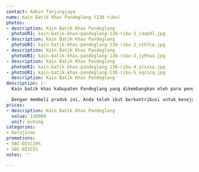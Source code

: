 ```yaml
---
contact: Admin Tanjungjaya
name: Kain Batik Khas Pandeglang (130 ribu)
photos:
- description: Kain Batik Khas Pandeglang
  photoURI: kain-batik-khas-pandeglang-130-ribu-1_c4ap9l.jpg
- description: Kain Batik Khas Pandeglang
  photoURI: kain-batik-khas-pandeglang-130-ribu-2_sthfce.jpg
- description: Kain Batik Khas Pandeglang
  photoURI: kain-batik-khas-pandeglang-130-ribu-3_jy9twa.jpg
- description: Kain Batik Khas Pandeglang
  photoURI: kain-batik-khas-pandeglang-130-ribu-4_atsxsy.jpg
- photoURI: kain-batik-khas-pandeglang-130-ribu-5_nqcnzq.jpg
  description: Kain Batik Khas Pandeglang
description: |-
  Kain batik khas kabupaten Pandeglang yang dikembangkan oleh para pengrajin batik asli desa Tanjungjaya. Batik ini memiliki motif khas berupa badak bercula satu dan lesung (alat penumbuk padi tradisional). Dibuat dengan bahan kain katun dan ada juga dari bahan kain sutra, kain batik ini menjadi sangat nyaman untuk digunakan. Dengan beragam motif yang unik dan menarik, keindahan batik ini sudah diakui oleh banyak orang.

  Dengan membeli produk ini, Anda telah ikut berkontribusi untuk kesejahteraan kelompok masyarakat di desa kami.
prices:
- description: Kain Batik Khas Pandeglang
  value: 130000
  unit: potong
categories:
- Kerajinan
promotions:
- SBC-DISC10%
- SBC-DISC5%
notes: ''

---
```

